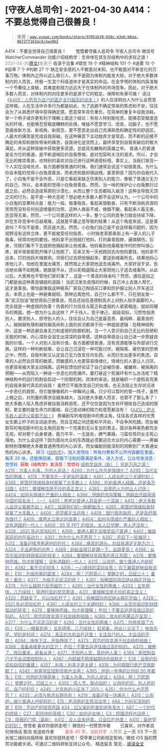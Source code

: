 # [守夜人总司令] - 2021-04-30 A414：不要总觉得自己很善良！

> 来源：[`www.yuque.com/books/share/97051b78-926c-43e6-b0aa-0b72ff163ac4/xwv0b2`](https://www.yuque.com/books/share/97051b78-926c-43e6-b0aa-0b72ff163ac4/xwv0b2)

<ne-p id="520f42f3293818f927861ebbd5b15da4_p_0" data-lake-id="520f42f3293818f927861ebbd5b15da4_p_0"><ne-text id="u047ea65c" style="color: rgb(51, 51, 51);">A414：不要总觉得自己很善良！</ne-text></ne-p> <ne-p id="2b598bfa59882e8b42f42f363dc55b54" data-lake-id="2b598bfa59882e8b42f42f363dc55b54"><ne-text id="ub01baae9" ne-fontsize="12" style="color: rgb(255, 255, 255);">原创</ne-text><ne-text id="u81e8f238" ne-fontsize="14">觉悟者</ne-text><ne-text id="u6ed48fc4" ne-fontsize="14">守夜人总司令</ne-text></ne-p> <ne-p id="8fd0e9a053ba559bdf81982215b4cf99" data-lake-id="8fd0e9a053ba559bdf81982215b4cf99"><ne-text id="ufa82d668" ne-fontsize="14" ne-bold="true" style="color: rgb(51, 51, 51);">守夜人总司令</ne-text></ne-p> <ne-p id="9ab74ad446cbdf186f6474985099d453" data-lake-id="9ab74ad446cbdf186f6474985099d453"><ne-text id="u0fa7257f" ne-fontsize="14" style="color: rgb(51, 51, 51);">微信号</ne-text><ne-text id="u583e82a2" ne-fontsize="14" style="color: rgb(51, 51, 51);">WatcherCommander</ne-text></ne-p> <ne-p id="898a92637b5921152012b19ff4aa94b8" data-lake-id="898a92637b5921152012b19ff4aa94b8"><ne-text id="udc06afa2" ne-fontsize="14" style="color: rgb(51, 51, 51);">功能介绍</ne-text><ne-text id="ud94ca457" ne-fontsize="14" style="color: rgb(51, 51, 51);">结构学：生命体在其生存结构中的求存之道！</ne-text></ne-p> <ne-p id="96f30ab15ea2ca6dbced82d38845b3d4" data-lake-id="96f30ab15ea2ca6dbced82d38845b3d4"><ne-text id="uad4b4ac7" style="color: rgb(140, 140, 140);">2021-04-30</ne-text>[<ne-text id="uc8fb8a9a" ne-fontsize="14">原文</ne-text>](https://mp.weixin.qq.com/s?__biz=MzAxNDk1NjI2Mw==&mid=2247486670&idx=1&sn=eaa97c515ce7f71b67313b3d5184457e&chksm=9b8a2f46acfda650e184adeae2845c64c3bccbe03158687ae1d8fd7535fcf63dd7bf5c4668c8#rd))<ne-text id="uf724b4dd" ne-fontsize="14" style="color: rgb(140, 140, 140);">发表于</ne-text></ne-p> <ne-p id="eb06ccf538f0675c110eef025f66fafd" data-lake-id="eb06ccf538f0675c110eef025f66fafd"><ne-text id="ud73e44ee" style="color: rgb(51, 51, 51);">收录于合集</ne-text></ne-p> <ne-p id="9f04dd3c1a2b983a1eee6e7d3d2b46d1" data-lake-id="9f04dd3c1a2b983a1eee6e7d3d2b46d1"><ne-text id="u90edcf4a" style="color: rgb(51, 51, 51);">#错觉 19 个</ne-text></ne-p> <ne-p id="fcd47a22ce887edfd6ac208c1bd79128" data-lake-id="fcd47a22ce887edfd6ac208c1bd79128"><ne-text id="u035d4829" style="color: rgb(51, 51, 51);">#精神结构 101 个</ne-text></ne-p> <ne-p id="267e57ec5a5f8d33e9cb41bb79cd6bf2" data-lake-id="267e57ec5a5f8d33e9cb41bb79cd6bf2"><ne-text id="u76ece544" style="color: rgb(51, 51, 51);">#迷雾 10 个</ne-text></ne-p> <ne-p id="5872ab38bf46636b00bf32b59c33a891" data-lake-id="5872ab38bf46636b00bf32b59c33a891"><ne-text id="u25f9375c" style="color: rgb(51, 51, 51);">#自卑 7 个</ne-text></ne-p> <ne-p id="7affe61850cee1966d19658d8886447d" data-lake-id="7affe61850cee1966d19658d8886447d"><ne-text id="u29f649e3" style="color: rgb(51, 51, 51);">#判断 27 个</ne-text></ne-p> <ne-p id="9c6dde6711c992ba36861f1a5a9db59b" data-lake-id="9c6dde6711c992ba36861f1a5a9db59b"><ne-text id="u7da696c4" style="color: rgb(51, 51, 51);">缺乏安全感的人不敢面对未知，也不敢面对不断变化的万事万物。体制内之所以这么吸引人，并不是因为体制内能发大财。对于绝大多数体制内的人而言，终极一生混个科级退休才是真实的命运。在金字塔的体制内踩准每一个节奏往上突破，其难度和阻力远远大于在体制外的市场竞争。因此，对于绝大多数人而言，对体制内的向往更多的是源于它的稳定、保障和有章可循！</ne-text></ne-p> <ne-p id="ee23447b4d040f3faf845a304a4176d8" data-lake-id="ee23447b4d040f3faf845a304a4176d8"><ne-text id="u499bbf4f" style="color: rgb(51, 51, 51);">读过《</ne-text>[<ne-text id="u6691415e" style="color: rgb(87, 107, 149);">A409：人愿意为自己的匮乏支付超高的成本！</ne-text>](http://mp.weixin.qq.com/s?__biz=MzIzMDYwOTM0Mg==&mid=2247485570&idx=1&sn=eab06922a3f3ed19be1420abc7283f4e&chksm=e8b19053dfc619456dd2cc237a0d8ac5874efe7c28e9a782fee00cf8181927b29e58a63ea4b8&scene=21#wechat_redirect)<ne-text id="u08f9d6cc" style="color: rgb(51, 51, 51);">》的人应该明白人为什么会愿意这样做。人在生活中许多行为都是如此，为了逃避不确定带来的焦虑和不安，往往会为了从熟悉环境中获得确定感，愿意常年背负重负，在简单的重复中自我消耗。举一个例子或许更有利于理解上面这个结论：有些人特别能吃苦，能够忍受极度恶劣的环境，也能够忍受极度糟糕的处境，唯独不愿意学习、改变、动脑子，也不愿意接收新方法、新视角、新观念，更不愿意走出自己充满熟悉和确定性的舒适区。人最大的痛苦是完成自我突破。在这种痛苦下主动放弃才是常态，而不断的迎接不确定的未知和挫败带来的痛苦，自我进化逆流而上，最终享受到自我突破后的极大满足，并从这种突破中获取更多资源，总是凤毛麟角的英雄之举。</ne-text></ne-p> <ne-p id="48176fe14411b86449bf4d219a578d65" data-lake-id="48176fe14411b86449bf4d219a578d65"><ne-text id="u6381bf63" ne-bold="true" style="color: rgb(51, 51, 51);">普通人的普通是全方位的普通，是不断退缩后的自我卷缩，是对包容和关注的渴求。</ne-text><ne-text id="u268de291" style="color: rgb(51, 51, 51);">所以，才会无比的推崇善良，也特别的喜欢对自己进行这种道德标榜。事实上，当我们发现一个人实在没啥优点，各方面都很普通的时候，我们通常会说这个如很善良。为什么你会本能的觉得小白兔很善良，而老虎和狼却很凶残，甚至邪恶？因为你自我代入了，小白兔不是不会作恶，只是它看起来缺乏伤害别人的能力，像极了普通又无力的自己。所以，会本能的觉得小白兔很善良。然而，当一味的保护让小白兔繁衍过度之后，必然会造成草原的沙漠化，从而让整个生态都陷入崩溃！这种会导致灭顶之灾的行为，是不是一种大恶呢？想必绝大多数人都不会这样认为。一个公司中的小白兔的显著特点是：能力一般，做事拖沓，看起来很勤奋，只有不断消耗资源的苦劳而没有任何创造增量的功劳。这种人做盐不咸，做醋不酸，看起来人畜无害，还显得无辜。然而，一个公司里这样的人一多，整个公司的竞争力就会持续下降，并在生存竞争中日益艰难。这就是平庸之恶导致的结果！从这个角度来说，这是善良吗？不仅不是善，而且是大恶。然而，小白兔们自己是不会这样看问题的，因为视野没有这样立体，更不能接受任何指责。</ne-text></ne-p> <ne-p id="b603d31ad4565bb361181998236ecb9c" data-lake-id="b603d31ad4565bb361181998236ecb9c"><ne-text id="ufc2cd0dd" style="color: rgb(51, 51, 51);">小时候老家那条街上有一家人的儿子吸毒，经常向他妈要钱。他妈拿不出钱就打他妈，打的鼻青脸肿，遍体鳞伤。后来，邻居们看不下去就把他捆起来让他戒毒。他妈看到他毒瘾发作时的惨叫很心疼，就半夜偷偷割开绳子让他跑了。后来又有一天他跑回去向他妈要钱，他妈拿不出来，打的他妈大喊救命。邻居们过去把他捆起来，要送到戒毒所去。结果他妈心疼他儿子，怕他在里面太痛苦，居然阻止大家把他送去戒毒所。大家好说歹说，告诉她长痛不如短痛，她就是不从，还以死相逼阻止大家把他儿子送去戒毒所。从此以后，大家再也不管他们家的事了… 这是一个善良的母亲吗？然而，通往底狱之门都是由这种善良铺就的道路！</ne-text></ne-p> <ne-p id="f05c6fe8083efaa5fc910c6660f05bae" data-lake-id="f05c6fe8083efaa5fc910c6660f05bae"><ne-text id="uc7f4d179" style="color: rgb(51, 51, 51);">当武汉发生疫情的时候，自己冲上去救人帮忙，这才是善良。哪怕是像我这种联系厂家自己掏钱买口罩和防护服让别人开车送过去，本质上也是一种避重就轻。那种远离危险，自己什么都不干，只在朋友发一条“武汉加油”就觉得自己很善良，而且还站在道德制高点上对别人指手画脚的人，完全就是一种虚弱的伪善！</ne-text><ne-text id="ua9464ce8" ne-bold="true" style="color: rgb(51, 51, 51);">伪善的行为往往与匮乏和虚弱的人紧密相连，就如同硬币的两面。想一想为什么会这样？</ne-text></ne-p> <ne-p id="d2130d460f34ba93f5646ed25e602e8d" data-lake-id="d2130d460f34ba93f5646ed25e602e8d"><ne-text id="u0c85a11d" style="color: rgb(51, 51, 51);">严于待人，宽于律己，超级双标，习惯性指责别人，要求别人，掠夺别人的人，往往会认为自己是最高贵、最纯粹、最善良的人。越弱越有理和越穷越高尚和上面的状况都源于同一种底层逻辑：在精神结构中，这是一种逃避自身无力和虚弱的防御机制。当一个人意识到自己无比的丑陋和无能的时候，内心深处会滋生出深深的自卑感，这种自卑感会让自己进一步质疑自我的价值。一个人对别人没有价值，各方面都很普通，没有资源能够与外部进行交换。这样的一种判断结果，会让自己沉浸在一种可能讨厌、被隔离、被伤害的恐惧之中，然而，自我判断又认定自己无力改变任何东西，从而衍生出更多的焦虑。自卑的人必然会异常的敏感，而敏感的人也更容易情绪化，情绪化的人更让人讨厌，也更容易被大家主动隔离。这种反馈恰好验证了自己会被伤害、被嫌弃、被隔离的预期——从而陷入一种进一步恶化的死循环。</ne-text><ne-text id="u40923c43" ne-bold="true" style="color: rgb(51, 51, 51);">要打破这个死循环有什么办法呢？精神结构中的运行机制会启动一个防御机制，具体的来说，就是编织一个虚假且完美的自我来替代真实的自我！</ne-text></ne-p> <ne-p id="af54282ba86e0cc2d444dc25bda41344" data-lake-id="af54282ba86e0cc2d444dc25bda41344"><ne-text id="ud152e1b1" style="color: rgb(51, 51, 51);">虽然它不能改变自己的处境，也无法阻止生存状况进一步恶化的趋势，但它能够像鸦片一样瞬间止痛。只少可以暂时的管一阵子，虽然上瘾之后，对剂量的需求会越来越大，当对绝大多数人而言，也管不了那么多了！绝大多数人陷入焦虑并被自我消耗锁死，还不仅仅是因为生存环境给自己造成的限制，更主要的是生命力的萎缩，自己连动弹的精力和意愿都没有！《</ne-text>[<ne-text id="u56689d12" style="color: rgb(87, 107, 149);">A412：绝大多数人会连父辈都不如！</ne-text>](http://mp.weixin.qq.com/s?__biz=MzIzMDYwOTM0Mg==&mid=2247485583&idx=1&sn=b2e8225541c746b6ef86109a5979b226&chksm=e8b1905edfc61948b309b792363d443ffd85874ca1628ef16059a3a3dbe26f2414ade7e877b7&scene=21#wechat_redirect)<ne-text id="u62649046" style="color: rgb(51, 51, 51);">》</ne-text></ne-p> <ne-p id="aeb3ae72196ce062a8e013c711ae8c3b" data-lake-id="aeb3ae72196ce062a8e013c711ae8c3b"><ne-text id="u633058ec" style="color: rgb(51, 51, 51);">男编剧写的电视剧中的男主角，往往各式各样的优秀女生都上杆子的主动追求他，而且互相之间还能和平共处，不会争风吃醋。而女编剧写的电视剧中的女主角则会有一个完美到无以复加的男主，面对各种美色都完全无视，却对那个出身普通，能力平平，一无是处，脾气暴躁，刁蛮任性的女主死心塌地。为什么会这样？因为面向大众的东西就必须要迎合大众的内心需要——男编剧特别理解绝大多数普通男性的内心诉求，而女编剧则能深刻的洞察到广大普通女性的内心诉求。</ne-text></ne-p> <ne-p id="a488fffc42cb5d4df31b5939e9e167af" data-lake-id="a488fffc42cb5d4df31b5939e9e167af"><ne-text id="uee96ca01" ne-bold="true" style="color: rgb(0, 82, 255);">研习《</ne-text>[<ne-text id="u3b43a152" ne-bold="true" style="color: rgb(87, 107, 149);">结构学</ne-text>](https://mp.weixin.qq.com/mp/appmsgalbum?action=getalbum&album_id=1318317199878225920&__biz=MzAxNDk1NjI2Mw==#wechat_redirect)<ne-text id="u2192209d" ne-bold="true" style="color: rgb(0, 82, 255);">》，加入觉悟社：所有付费和不公开内容都在里面，每天 20 块，还能挣回来，获取下注标的需满足条件。</ne-text><ne-text id="u74b4051d" style="color: rgb(0, 82, 255);">进入方式，公众号发消息：</ne-text><ne-text id="u17bc3204" ne-bold="true" style="color: rgb(0, 82, 255);">觉悟社 </ne-text></ne-p> <ne-p id="1297cbe007421db5ad3b7e84bd7ce7ab" data-lake-id="1297cbe007421db5ad3b7e84bd7ce7ab" ne-alignment="center"><ne-text id="uc63600c7" ne-fontsize="13" style="color: rgb(255, 0, 0);">获取《结构学》发消息</ne-text><ne-text id="u9602132b" ne-fontsize="13" ne-bold="true" style="color: rgb(255, 0, 0);">：觉悟社</ne-text></ne-p>  <ne-p id="745a3e8dce9b737168951551c199a2e5" data-lake-id="745a3e8dce9b737168951551c199a2e5"><ne-card data-card-name="image" data-card-type="inline" id="wTKBw" ne-fontsize="13" data-event-boundary="card" style="color: rgb(53, 53, 53);"><ne-p id="60b4538d88674398a895c3dce4ec026e" data-lake-id="60b4538d88674398a895c3dce4ec026e">[<ne-text id="u7547cdb7" ne-fontsize="13" ne-bold="true" style="color: rgb(87, 107, 149);">结构学自序（新）！</ne-text>](http://mp.weixin.qq.com/s?__biz=MzIzMDYwOTM0Mg==&mid=2247485283&idx=1&sn=aa2b8554b8e5040f8f959636feaa06a3&chksm=e8b19fb2dfc616a430aa381b8da0815311244e694a69809cd92d0602ac34cfe5f1f419b3745e&scene=21#wechat_redirect)</ne-p> <ne-p id="13055c108e1f98ced3c0b6a87e82a880" data-lake-id="13055c108e1f98ced3c0b6a87e82a880">[<ne-text id="uddb40011" style="color: rgb(87, 107, 149);">穷是万恶之源！</ne-text>](http://mp.weixin.qq.com/s?__biz=MzAxNDk1NjI2Mw==&mid=2247483823&idx=1&sn=e54ebe9891b302dc0bf1815c76ccf8b7&chksm=9b8a2227acfdab31a05e273addd9159d4b8263d58d3c58bf214841c8189157519719c3427306&scene=21#wechat_redirect)</ne-p> <ne-p id="4c4b8092bae92f471198b77f239f4831" data-lake-id="4c4b8092bae92f471198b77f239f4831">[<ne-text id="u5a264008" style="color: rgb(87, 107, 149);">A215：为富人办事，为穷人说话！</ne-text>](http://mp.weixin.qq.com/s?__biz=MzAxNDk1NjI2Mw==&mid=2247485551&idx=1&sn=73c6eccb8f9f841ae33bef7f3f4abbcc&chksm=9b8a2be7acfda2f182b69d83448189f4db97be5e35acefbf86f8e6b1e3f0646838e968f871a0&scene=21#wechat_redirect)</ne-p> <ne-p id="b4ee4dfd933660f45c75b251d94c096f" data-lake-id="b4ee4dfd933660f45c75b251d94c096f">[<ne-text id="u26520e5b" style="color: rgb(87, 107, 149);">A260：为什么你总是情绪化？</ne-text>](http://mp.weixin.qq.com/s?__biz=MzAxNDk1NjI2Mw==&mid=2247485923&idx=1&sn=6e1e4a5b0b44a3ac652fe5b32b56ac07&chksm=9b8a2a6bacfda37d56d0717875b11867d9f7426fb815a36f43aebb438d135b81c8d69c3ab006&scene=21#wechat_redirect)</ne-p> <ne-p id="3ff0fec64dfd31a0df57a6c7bfbffafd" data-lake-id="3ff0fec64dfd31a0df57a6c7bfbffafd">[<ne-text id="ua109c031" style="color: rgb(87, 107, 149);">A295：当代女性的两难！</ne-text>](http://mp.weixin.qq.com/s?__biz=MzIzMDYwOTM0Mg==&mid=2247484854&idx=1&sn=6851afe306f7b89d23728018ea32b7f2&chksm=e8b19d67dfc61471955b15021ac11c5fff9f1607977e9df1bd2bbfabc2deb3dea5c98e369c55&scene=21#wechat_redirect)</ne-p> <ne-p id="47969a71226cf16c060d60671460f750" data-lake-id="47969a71226cf16c060d60671460f750">[<ne-text id="u07ba22ae" style="color: rgb(87, 107, 149);">A178：不要贪恋一无是处的温柔！</ne-text>](http://mp.weixin.qq.com/s?__biz=MzAxNDk1NjI2Mw==&mid=2247485259&idx=1&sn=c46eb58cf71fc316608279b1e10828b8&chksm=9b8a24c3acfdadd57781ee9631cc06ed50551cc15141d155f54fa20dcf69c653825673104680&scene=21#wechat_redirect)</ne-p> <ne-p id="b902ff783a14facc08e65ac1fad3a213" data-lake-id="b902ff783a14facc08e65ac1fad3a213">[<ne-text id="u69890a89" ne-bold="true" style="color: rgb(87, 107, 149);">A361：人成长的三个关键时刻！</ne-text>](http://mp.weixin.qq.com/s?__biz=MzAxNDk1NjI2Mw==&mid=2247486472&idx=1&sn=8b46d73659ff81e3d7bd544e1718a94f&chksm=9b8a2f80acfda69601b059cb0180f8841eda098200c32c84ad6430bb8fbe33a9021fa7890344&scene=21#wechat_redirect)</ne-p> <ne-p id="6f065cd4403a96799559aeacf227d18c" data-lake-id="6f065cd4403a96799559aeacf227d18c">[<ne-text id="u36b91926" ne-bold="true" style="color: rgb(87, 107, 149);">A395：能管好情绪和身材就赢了大多数人！</ne-text>](http://mp.weixin.qq.com/s?__biz=MzIzMDYwOTM0Mg==&mid=2247485513&idx=1&sn=1d5d250c1e4db7d1b6d3072e559b4426&chksm=e8b19098dfc6198e415af60c0ba7dfa61e698a502a658c26205b2289bbd2e33502a77154c9a8&scene=21#wechat_redirect)</ne-p> <ne-p id="6901263ea2e9149033d66e4d15c5b57b" data-lake-id="6901263ea2e9149033d66e4d15c5b57b">[<ne-text id="ufc258f90" ne-fontsize="13" ne-bold="true" style="color: rgb(87, 107, 149);">A396：别劝普通人结婚，这是条不归路！</ne-text>](http://mp.weixin.qq.com/s?__biz=MzIzMDYwOTM0Mg==&mid=2247485522&idx=1&sn=1ca0fbcf611840709338762d9b0740ad&chksm=e8b19083dfc61995e3d3342df95fafc121489a87589d719130dd832142d3680bd4ee07ad2d44&scene=21#wechat_redirect)</ne-p> <ne-p id="938896f3a9acb91780695cc224e70706" data-lake-id="938896f3a9acb91780695cc224e70706">[<ne-text id="uc755284d" ne-bold="true" style="color: rgb(87, 107, 149);">A311：要理解住房不炒的真正含义！</ne-text>](http://mp.weixin.qq.com/s?__biz=MzIzMDYwOTM0Mg==&mid=2247484959&idx=1&sn=090583ec50bfd9febec1de463c2672f6&chksm=e8b19ecedfc617d8629080f6745c8de013cfe875de26eef6767b2d5c10782650223ed15f807b&scene=21#wechat_redirect)</ne-p> <ne-p id="6b4da752280aff6d1d54a25e4ef8c678" data-lake-id="6b4da752280aff6d1d54a25e4ef8c678">[<ne-text id="ua94ba5a3" ne-bold="true" style="color: rgb(87, 107, 149);">A383：自卑的人为何让人讨厌！</ne-text>](http://mp.weixin.qq.com/s?__biz=MzIzMDYwOTM0Mg==&mid=2247485464&idx=1&sn=3ebe8a620ca2e53b61b160cda3214735&chksm=e8b190c9dfc619dfcbc895f13edc437575da2071b570e6be8e772b548167103ec5885375d812&scene=21#wechat_redirect)</ne-p> <ne-p id="dd4d8b572f5840aab87c53142c1b16fc" data-lake-id="dd4d8b572f5840aab87c53142c1b16fc">[<ne-text id="u40806a5f" ne-bold="true" style="color: rgb(87, 107, 149);">A404：如何与情绪化严重的人相处！</ne-text>](http://mp.weixin.qq.com/s?__biz=MzIzMDYwOTM0Mg==&mid=2247485553&idx=1&sn=6d1c1a7707a186538fc8633a695ffcac&chksm=e8b190a0dfc619b6677390b764da1f7b0879895d171a5fbe1a086eca24b7c42d4e6cd3d79efa&scene=21#wechat_redirect)</ne-p> <ne-p id="0fdbd6b956ade4fcd3d461b0064369d9" data-lake-id="0fdbd6b956ade4fcd3d461b0064369d9">[<ne-text id="u7c904e8f" ne-bold="true" style="color: rgb(87, 107, 149);">A388：伊朗的求存策略：用鲜血开路获得中国的投名状！（一）</ne-text>](http://mp.weixin.qq.com/s?__biz=MzIzMDYwOTM0Mg==&mid=2247485591&idx=1&sn=a8443453e3caf1f201006eeec8e6e539&chksm=e8b19046dfc61950e63e29bb93049ce90b3228913e9ecee99a2f01b8fdda7cd8966a054241a9&scene=21#wechat_redirect)</ne-p> <ne-p id="8b29b6ed0d9dee9c126cfc42b6752203" data-lake-id="8b29b6ed0d9dee9c126cfc42b6752203">[<ne-text id="ub205809e" ne-bold="true" style="color: rgb(87, 107, 149);">A405：养老对普通人将会是一个深渊！</ne-text>](http://mp.weixin.qq.com/s?__biz=MzIzMDYwOTM0Mg==&mid=2247485587&idx=1&sn=f00402b3fdc5062ee5c5382295ac4dcb&chksm=e8b19042dfc619546bf0a0905d2733d900b7594f1564f1fa7528399053b93dc53f4d14c009fb&scene=21#wechat_redirect)</ne-p> <ne-p id="22e4708257176f2407d313e2a8bf7cd6" data-lake-id="22e4708257176f2407d313e2a8bf7cd6">[<ne-text id="u818f8c5f" ne-bold="true" style="color: rgb(87, 107, 149);">A412：绝大多数人会连父辈都不如！</ne-text>](http://mp.weixin.qq.com/s?__biz=MzIzMDYwOTM0Mg==&mid=2247485583&idx=1&sn=b2e8225541c746b6ef86109a5979b226&chksm=e8b1905edfc61948b309b792363d443ffd85874ca1628ef16059a3a3dbe26f2414ade7e877b7&scene=21#wechat_redirect)</ne-p> <ne-p id="3c97018d6d953b083b9c103f9138905a" data-lake-id="3c97018d6d953b083b9c103f9138905a">[<ne-text id="ue3aa5f6b" ne-bold="true" style="color: rgb(87, 107, 149);">A411：给舔狗们的一碗醒脑汤！</ne-text>](http://mp.weixin.qq.com/s?__biz=MzIzMDYwOTM0Mg==&mid=2247485578&idx=1&sn=4c1d6ceb83cfe3026bd4ea0a647ee09b&chksm=e8b1905bdfc6194dd390ab83adb8b4b84d90d56c9dcc172ef89e818cc81d5f8ae29e0e19364b&scene=21#wechat_redirect)</ne-p> <ne-p id="cb528a75dbdfac71053bb4c7a890e9ad" data-lake-id="cb528a75dbdfac71053bb4c7a890e9ad">[<ne-text id="ub195b377" ne-fontsize="13" ne-bold="true" style="color: rgb(87, 107, 149);">A395：能管好情绪和身材就赢了大多数人！</ne-text>](http://mp.weixin.qq.com/s?__biz=MzIzMDYwOTM0Mg==&mid=2247485513&idx=1&sn=1d5d250c1e4db7d1b6d3072e559b4426&chksm=e8b19098dfc6198e415af60c0ba7dfa61e698a502a658c26205b2289bbd2e33502a77154c9a8&scene=21#wechat_redirect)</ne-p> <ne-p id="1efd2deaa79cf7fc0d481ab4daa2a288" data-lake-id="1efd2deaa79cf7fc0d481ab4daa2a288">[<ne-text id="u1dbe2bb5" style="color: rgb(87, 107, 149);">A406：终究都无法逃脱！</ne-text>](http://mp.weixin.qq.com/s?__biz=MzAxNDk1NjI2Mw==&mid=2247486637&idx=1&sn=b039f9b804c1c7a9ff0c690b5f0f5815&chksm=9b8a2f25acfda63339e1d8f8e91d9fcb740e8140576bd6a4a23aea0d031bfc7d207455a5446d&scene=21#wechat_redirect)</ne-p> <ne-p id="8744927a38b42c7a04bda2e29407ad0e" data-lake-id="8744927a38b42c7a04bda2e29407ad0e">[<ne-text id="u4a13c8b1" ne-fontsize="13" ne-bold="true" style="color: rgb(87, 107, 149);">A408：银行服务政府，还是政府服务银行？</ne-text>](http://mp.weixin.qq.com/s?__biz=MzIzMDYwOTM0Mg==&mid=2247485566&idx=1&sn=b2f8e7b1e23373d274e85d7cc07742e8&chksm=e8b190afdfc619b91c650812d3dd523bd26305e4d1913d93b60c97e89a7f85a132318af2eb7a&scene=21#wechat_redirect)</ne-p> <ne-p id="7851ded54061a060693deabe8e4da2e8" data-lake-id="7851ded54061a060693deabe8e4da2e8">[<ne-text id="uacfc0121" ne-fontsize="13" style="color: rgb(87, 107, 149);">A409：席卷大江南北的浪潮！</ne-text>](http://mp.weixin.qq.com/s?__biz=MzIzMDYwOTM0Mg==&mid=2247485570&idx=1&sn=eab06922a3f3ed19be1420abc7283f4e&chksm=e8b19053dfc619456dd2cc237a0d8ac5874efe7c28e9a782fee00cf8181927b29e58a63ea4b8&scene=21#wechat_redirect)</ne-p> <ne-p id="17519ef2498262e3edb1629970d428f8" data-lake-id="17519ef2498262e3edb1629970d428f8">[<ne-text id="ua0bc1fb5" ne-fontsize="13" ne-bold="true" style="color: rgb(87, 107, 149);">A404：如何与情绪化严重的人相处！</ne-text>](http://mp.weixin.qq.com/s?__biz=MzIzMDYwOTM0Mg==&mid=2247485553&idx=1&sn=6d1c1a7707a186538fc8633a695ffcac&chksm=e8b190a0dfc619b6677390b764da1f7b0879895d171a5fbe1a086eca24b7c42d4e6cd3d79efa&scene=21#wechat_redirect)</ne-p> <ne-p id="aa2da9502f770f622efb4949e3a7c821" data-lake-id="aa2da9502f770f622efb4949e3a7c821">[<ne-text id="u6d00716d" style="color: rgb(87, 107, 149);">没有退路的一代人！</ne-text>](http://mp.weixin.qq.com/s?__biz=MzAxNDk1NjI2Mw==&mid=2247486533&idx=1&sn=a0d5cce0656aad467148e0642eb85a00&chksm=9b8a2fcdacfda6db79857186e953a089baf1fb678b2b071cf101c5a26e7fb9768474c94243ca&scene=21#wechat_redirect)</ne-p> <ne-p id="e66f0899d0d031aef8c8928682642c39" data-lake-id="e66f0899d0d031aef8c8928682642c39">[<ne-text id="u60e9983c" ne-fontsize="13" style="color: rgb(87, 107, 149);">A400：65 页 PPT 的控诉，女人已觉醒，男人还没有！</ne-text>](http://mp.weixin.qq.com/s?__biz=MzAxNDk1NjI2Mw==&mid=2247486616&idx=1&sn=137b4c0331b70800453c348e696ddc0e&chksm=9b8a2f10acfda6062c41e5bd66c3df597325b7278638f7c392e1d4420ac031894b3f4fae7d3f&scene=21#wechat_redirect)</ne-p> <ne-p id="1fec026033c767339a5f2b35e41a0c92" data-lake-id="1fec026033c767339a5f2b35e41a0c92">[<ne-text id="ua33a4541" ne-bold="true" style="color: rgb(87, 107, 149);">A328：2021 年必须加杠杆！</ne-text>](http://mp.weixin.qq.com/s?__biz=MzIzMDYwOTM0Mg==&mid=2247485087&idx=1&sn=24d72f6a71bddb8954a03be5db246538&chksm=e8b19e4edfc617587a8ae645885a89ab8c3c6f67730a026d9c7c9a94ab3051ca480302147fc0&scene=21#wechat_redirect)</ne-p> <ne-p id="f7b967b7ddf953970143aa98ae0dee1b" data-lake-id="f7b967b7ddf953970143aa98ae0dee1b">[<ne-text id="u869aa402" ne-bold="true" style="color: rgb(87, 107, 149);">A399：普通人都无法接受自己普通！</ne-text>](http://mp.weixin.qq.com/s?__biz=MzIzMDYwOTM0Mg==&mid=2247485532&idx=1&sn=d2766bad0b8aa0bd62dec3e5683962d6&chksm=e8b1908ddfc6199b207488a06e91893fba88232ed95b68b39be4b4e37f7f64da36ec946c17d7&scene=21#wechat_redirect)</ne-p> <ne-p id="f2b13720b56c0face1fe987c6ad1d23d" data-lake-id="f2b13720b56c0face1fe987c6ad1d23d">[<ne-text id="uf3856fce" ne-bold="true" style="color: rgb(87, 107, 149);">A401：摧毁家庭的内在驱动力！</ne-text>](http://mp.weixin.qq.com/s?__biz=MzIzMDYwOTM0Mg==&mid=2247485539&idx=1&sn=fcaf71f3968154e6125005c1334d6b59&chksm=e8b190b2dfc619a41aa5740d347fb5a26dccbf7fba8a2c9a543626c2103defaab0a19ccfe3f2&scene=21#wechat_redirect)</ne-p> <ne-p id="05fc9257eef36de07ebb382ee393d3d1" data-lake-id="05fc9257eef36de07ebb382ee393d3d1">[<ne-text id="u648bb8d8" style="color: rgb(87, 107, 149);">A351：你为什么也不愿意？！</ne-text>](http://mp.weixin.qq.com/s?__biz=MzIzMDYwOTM0Mg==&mid=2247485242&idx=1&sn=f4a01a5936322120b0b158f225bc78de&chksm=e8b19febdfc616fd2eb1558a3b7c748ecc497a3af00aec5b5c5ca8042cc52eb7d0af7befa399&scene=21#wechat_redirect)</ne-p> <ne-p id="fea85a595ab1d341abe0656b2aaaeb7d" data-lake-id="fea85a595ab1d341abe0656b2aaaeb7d">[<ne-text id="u0cf0f2b6" ne-fontsize="13" ne-bold="true" style="color: rgb(87, 107, 149);">A397：开启下一轮循环！</ne-text>](http://mp.weixin.qq.com/s?__biz=MzIzMDYwOTM0Mg==&mid=2247485527&idx=1&sn=6f8b89b9a2edb837229292392b19cba0&chksm=e8b19086dfc61990b5c2be21b72b280c7afe44f34a0b8535cff2bcd585079b7cebd168db1dd6&scene=21#wechat_redirect)</ne-p> <ne-p id="23dabc3dd67821752bb0750f1fcd7858" data-lake-id="23dabc3dd67821752bb0750f1fcd7858">[<ne-text id="uecd0ff4e" ne-fontsize="13" ne-bold="true" style="color: rgb(87, 107, 149);">A312：准备迎接渣男遍地的时代！</ne-text>](http://mp.weixin.qq.com/s?__biz=MzAxNDk1NjI2Mw==&mid=2247486258&idx=1&sn=b0520193c2edddabe9eea73a102f0455&chksm=9b8a28baacfda1ac0e54d4268851a8be02c935fd7006b3d527d27be12be8db176322294894dc&scene=21#wechat_redirect)</ne-p> <ne-p id="f490b93dd22d7e7efa763a273d8e036a" data-lake-id="f490b93dd22d7e7efa763a273d8e036a">[<ne-text id="u7ac3fb44" ne-fontsize="13" style="color: rgb(87, 107, 149);">A384：痛苦的源头，对自我满足无能为力！</ne-text>](http://mp.weixin.qq.com/s?__biz=MzIzMDYwOTM0Mg==&mid=2247485456&idx=1&sn=68f53a8afad59347555fb2a7f0383953&chksm=e8b190c1dfc619d73e1eea34e84940f31dd3d1e9b21c248da1ee705337e5225f583a20145cf2&scene=21#wechat_redirect)</ne-p> <ne-p id="909869b0bc122236522910851f4495fb" data-lake-id="909869b0bc122236522910851f4495fb">[<ne-text id="u8eb5587f" ne-fontsize="13" style="color: rgb(87, 107, 149);">A324：无法避免的内卷！</ne-text>](http://mp.weixin.qq.com/s?__biz=MzAxNDk1NjI2Mw==&mid=2247486351&idx=1&sn=416223e7bbe181ac9d64767f073152d1&chksm=9b8a2807acfda11139d7bb034b96551e34563b5f21310b05ac2aa8808c12fb592aedd4ee3bf5&scene=21#wechat_redirect)</ne-p> <ne-p id="f024743aaa026df522d4d8bb3c2984c9" data-lake-id="f024743aaa026df522d4d8bb3c2984c9">[<ne-text id="u5d5063e6" ne-fontsize="13" style="color: rgb(87, 107, 149);">A289：蚂蚁金服只是蹲一下，会跳更高！</ne-text>](http://mp.weixin.qq.com/s?__biz=MzIzMDYwOTM0Mg==&mid=2247484822&idx=1&sn=ea2d818adee1bf400b0af9ed69bcd297&chksm=e8b19d47dfc61451b7291d6369b3391b9b8b06e08f9f5eed482a15c58075880a0029c50aed9a&scene=21#wechat_redirect)</ne-p> <ne-p id="59ccf50ebb8dc47f9b8b84f2d4439aa4" data-lake-id="59ccf50ebb8dc47f9b8b84f2d4439aa4">[<ne-text id="uf65e7104" ne-fontsize="13" ne-bold="true" style="color: rgb(87, 107, 149);">A366：从货币驱动到财政驱动的转变！</ne-text>](http://mp.weixin.qq.com/s?__biz=MzIzMDYwOTM0Mg==&mid=2247485347&idx=1&sn=a916df57ddc7230366719fbecc6c1704&chksm=e8b19f72dfc61664fd99844bfe3ffffb5d6f088807c84d99f11ddbc7410b2eed67bc4c615d53&scene=21#wechat_redirect)</ne-p> <ne-p id="5f28e42768f5cdf4d4ef4544264b3bc2" data-lake-id="5f28e42768f5cdf4d4ef4544264b3bc2">[<ne-text id="u1f44c057" ne-fontsize="13" ne-bold="true" style="color: rgb(87, 107, 149);">A394：要理解扶贫政策的真正意图！</ne-text>](http://mp.weixin.qq.com/s?__biz=MzIzMDYwOTM0Mg==&mid=2247485502&idx=1&sn=fffb9911cefa626e6fbcb9c416c1eb98&chksm=e8b190efdfc619f9b0e42f3c3d5d79c17df1619bad2b1bddd6a482242b583ee46d8a79a245e6&scene=21#wechat_redirect)</ne-p> <ne-p id="bb7d7481aa72252eabd97a4cbbda3b67" data-lake-id="bb7d7481aa72252eabd97a4cbbda3b67">[<ne-text id="u41914eaf" ne-fontsize="13" style="color: rgb(87, 107, 149);">A376：要换种思维，你才能理解！</ne-text>](http://mp.weixin.qq.com/s?__biz=MzAxNDk1NjI2Mw==&mid=2247486529&idx=1&sn=3a50ada30a5ae0448d686c6a0c809919&chksm=9b8a2fc9acfda6df5e9243deb6e9df9a7cc0912eabd0a9c00322d42ed4c25c2daedc8de6b6ca&scene=21#wechat_redirect)</ne-p> <ne-p id="787992a0dfbab102e4b39e3a28e389c2" data-lake-id="787992a0dfbab102e4b39e3a28e389c2">[<ne-text id="ufb473a0b" ne-fontsize="13" style="color: rgb(87, 107, 149);">没有退路的一代人！</ne-text>](http://mp.weixin.qq.com/s?__biz=MzAxNDk1NjI2Mw==&mid=2247486533&idx=1&sn=a0d5cce0656aad467148e0642eb85a00&chksm=9b8a2fcdacfda6db79857186e953a089baf1fb678b2b071cf101c5a26e7fb9768474c94243ca&scene=21#wechat_redirect)</ne-p> <ne-p id="9f0d76e3663c824404b15bf26297310a" data-lake-id="9f0d76e3663c824404b15bf26297310a">[<ne-text id="ud8d51eb3" ne-fontsize="13" ne-bold="true" style="color: rgb(87, 107, 149);">A315：认命吧，做个普通人也挺好的！</ne-text>](http://mp.weixin.qq.com/s?__biz=MzIzMDYwOTM0Mg==&mid=2247485008&idx=1&sn=bcaf70c42d4676c8f69de9f9ead1e495&chksm=e8b19e81dfc617973ba40200519407186760e32843fc6f379020da6160b0ba89870dadcae5fa&scene=21#wechat_redirect)</ne-p> <ne-p id="384846c09c5146ddcbcd22e7ed32b1b7" data-lake-id="384846c09c5146ddcbcd22e7ed32b1b7">[<ne-text id="u1f1ef1c8" ne-fontsize="13" style="color: rgb(87, 107, 149);">A382：看不见的损失！</ne-text>](http://mp.weixin.qq.com/s?__biz=MzAxNDk1NjI2Mw==&mid=2247486560&idx=1&sn=32a2548c8ef5a4bc2936615e17cc3f83&chksm=9b8a2fe8acfda6feca92a490f8411e2eb0f4c21a7b0a9bf5923049d1c1b0a8eda718c4939bb8&scene=21#wechat_redirect)</ne-p> <ne-p id="42e95fc9e60569a2d02bc19bea96a5d5" data-lake-id="42e95fc9e60569a2d02bc19bea96a5d5">[<ne-text id="u6a3f66e3" ne-fontsize="13" style="color: rgb(87, 107, 149);">A316：一心搞钱的深圳女孩！</ne-text>](http://mp.weixin.qq.com/s?__biz=MzAxNDk1NjI2Mw==&mid=2247486289&idx=1&sn=9504efb0a54b228c61c928794417eaef&chksm=9b8a28d9acfda1cf65ca57c386f1c0a90c457c01d6d1f2ba222e38c2059ca3eb07c94252721f&scene=21#wechat_redirect)</ne-p> <ne-p id="7c9d331339f82551a6f183054dba4f8d" data-lake-id="7c9d331339f82551a6f183054dba4f8d">[<ne-text id="u6d1e9518" ne-fontsize="13" style="color: rgb(87, 107, 149);">向下兼容是种自我消耗！</ne-text>](http://mp.weixin.qq.com/s?__biz=MzAxNDk1NjI2Mw==&mid=2247486535&idx=1&sn=e87304f3a33f1cd0425186362901eb04&chksm=9b8a2fcfacfda6d92af7f3b026ef129368c01361e40f2db3be32500a1e68fb99f1f35ec22a6b&scene=21#wechat_redirect)</ne-p> <ne-p id="ef1d8856c4e253d799666d2a8c3d8d93" data-lake-id="ef1d8856c4e253d799666d2a8c3d8d93">[<ne-text id="u5578378c" ne-fontsize="13" ne-bold="true" style="color: rgb(87, 107, 149);">E10：升级所需的密度！</ne-text>](http://mp.weixin.qq.com/s?__biz=MzAxNDk1NjI2Mw==&mid=2247485337&idx=1&sn=e93780b3d10de5b467e71f326eb12838&chksm=9b8a2411acfdad07d858079223ba3eda77fe88caa8d769030eb67c15f5511fab584f8d1244ca&scene=21#wechat_redirect)</ne-p> <ne-p id="c8454b846f1ca9d6a45c06647f35fc17" data-lake-id="c8454b846f1ca9d6a45c06647f35fc17">[<ne-text id="u7f72563f" ne-bold="true" style="color: rgb(87, 107, 149);">A284：啊！万箭穿心！</ne-text>](http://mp.weixin.qq.com/s?__biz=MzAxNDk1NjI2Mw==&mid=2247486135&idx=1&sn=e950149b9b9147e9199cfc6093605950&chksm=9b8a293facfda029419b911d4b4fa91c73bbaf695b206df2cf15124d843f4bf4b80673baa394&scene=21#wechat_redirect)</ne-p> <ne-p id="00cbf768743782bd2b638159360fa9c1" data-lake-id="00cbf768743782bd2b638159360fa9c1">[<ne-text id="u46e2084d" ne-bold="true" style="color: rgb(87, 107, 149);">梦醒之时，已经三十！</ne-text>](http://mp.weixin.qq.com/s?__biz=MzIzMDYwOTM0Mg==&mid=2247484378&idx=1&sn=e3a058584a13d7a5267315113964280d&chksm=e8b19b0bdfc6121df4af4b77d2d826fd0f4132ccfdee48132ce8cf86eb1ba45b898be83d1dc7&scene=21#wechat_redirect)</ne-p> <ne-p id="7a6ceb7b3db70c8f702b07d92e53df03" data-lake-id="7a6ceb7b3db70c8f702b07d92e53df03">[<ne-text id="u248f91b0" ne-fontsize="13" style="color: rgb(87, 107, 149);">重庆！重庆！</ne-text>](http://mp.weixin.qq.com/s?__biz=MzAxNDk1NjI2Mw==&mid=2247485354&idx=1&sn=331128611c478feede60317e963239a5&chksm=9b8a2422acfdad3448a9bcc0f9745f4367028e8a9b0a307f7c01c2690c398560a4be5e43492c&scene=21#wechat_redirect)</ne-p> <ne-p id="67e1bc6d215f48ea6174fe2caea786f2" data-lake-id="67e1bc6d215f48ea6174fe2caea786f2">[<ne-text id="ufee24c98" ne-fontsize="13" ne-bold="true" style="color: rgb(87, 107, 149);">A377：为啥不买武汉的房？！</ne-text>](http://mp.weixin.qq.com/s?__biz=MzAxNDk1NjI2Mw==&mid=2247486527&idx=1&sn=28948ae13ca2f125574b30f246b39b10&chksm=9b8a2fb7acfda6a1883e8f58efff8bc2a3f9f36a6bba3955a5f7429508c58f4c72aa397ad9a1&scene=21#wechat_redirect)</ne-p> <ne-p id="b9785b9e2649c3598da2609fd4086e03" data-lake-id="b9785b9e2649c3598da2609fd4086e03">[<ne-text id="uc6c1cb5a" ne-fontsize="13" ne-bold="true" style="color: rgb(87, 107, 149);">A381：拆解国际供应链从棉花开始！</ne-text>](http://mp.weixin.qq.com/s?__biz=MzIzMDYwOTM0Mg==&mid=2247485444&idx=1&sn=f3b60a702d60519ed128bf4c2f674e57&chksm=e8b190d5dfc619c3668a7dc59f49fd351f54d38999f2b220342efce24cc70f8ac68dbd029bf7&scene=21#wechat_redirect)</ne-p> <ne-p id="6233a0d72513990a7eddd55548a8928c" data-lake-id="6233a0d72513990a7eddd55548a8928c">[<ne-text id="uc5d5debf" ne-fontsize="13" style="color: rgb(87, 107, 149);">A378：为什么越努力反而越穷？！</ne-text>](http://mp.weixin.qq.com/s?__biz=MzAxNDk1NjI2Mw==&mid=2247486540&idx=1&sn=f82efdcef4296495fc8273b7ae62dc00&chksm=9b8a2fc4acfda6d2f4168b8567609a3cd2f6ff99c63dc3db08098e35df57148cf721bfe64cef&scene=21#wechat_redirect)</ne-p> <ne-p id="6b117e9bc825849e10439ae873f5745d" data-lake-id="6b117e9bc825849e10439ae873f5745d">[<ne-text id="u50b8a9e3" ne-fontsize="13" ne-bold="true" style="color: rgb(87, 107, 149);">A295：当代女性的两难！</ne-text>](http://mp.weixin.qq.com/s?__biz=MzIzMDYwOTM0Mg==&mid=2247484854&idx=1&sn=6851afe306f7b89d23728018ea32b7f2&chksm=e8b19d67dfc61471955b15021ac11c5fff9f1607977e9df1bd2bbfabc2deb3dea5c98e369c55&scene=21#wechat_redirect)</ne-p> <ne-p id="18b94a44c75876f3c75e6d5d6d0b91f3" data-lake-id="18b94a44c75876f3c75e6d5d6d0b91f3">[<ne-text id="ucf3bb923" ne-fontsize="13" style="color: rgb(87, 107, 149);">A203：五年感情，八万块钱！</ne-text>](http://mp.weixin.qq.com/s?__biz=MzAxNDk1NjI2Mw==&mid=2247485410&idx=1&sn=4edf677777e1136200b35d16948b7160&chksm=9b8a246aacfdad7c0003cff660d92517dfdc8f2f5860eca578880054c2be321043ab898f9f9b&scene=21#wechat_redirect)</ne-p> <ne-p id="6c84d70bb06c6acd57bc31a0eab23031" data-lake-id="6c84d70bb06c6acd57bc31a0eab23031">[<ne-text id="u4ad0bb84" ne-bold="true" style="color: rgb(87, 107, 149);">穿透时空的冥冥寄语…</ne-text>](http://mp.weixin.qq.com/s?__biz=MzAxNDk1NjI2Mw==&mid=2247486502&idx=1&sn=a52a69e4b201b6692fab0720ae6f95bf&chksm=9b8a2faeacfda6b8f6386fffb3bb4396c2ad5702534b7a870c48c1cc4815737f9b61c70c1d08&scene=21#wechat_redirect)</ne-p> <ne-p id="99e90b9198c3b01b50c3f4bef55662ab" data-lake-id="99e90b9198c3b01b50c3f4bef55662ab">[<ne-text id="u1601ba00" ne-bold="true" style="color: rgb(87, 107, 149);">A311：要理解住房不炒的真正含义！</ne-text>](http://mp.weixin.qq.com/s?__biz=MzIzMDYwOTM0Mg==&mid=2247484959&idx=1&sn=090583ec50bfd9febec1de463c2672f6&chksm=e8b19ecedfc617d8629080f6745c8de013cfe875de26eef6767b2d5c10782650223ed15f807b&scene=21#wechat_redirect)</ne-p> <ne-p id="a6c33e36709a3b5e62427f939fbf9e56" data-lake-id="a6c33e36709a3b5e62427f939fbf9e56">[<ne-text id="uac1f2fb8" ne-fontsize="13" ne-bold="true" style="color: rgb(87, 107, 149);">A320：思路变了，可以加杠杆了！</ne-text>](http://mp.weixin.qq.com/s?__biz=MzIzMDYwOTM0Mg==&mid=2247485041&idx=1&sn=add2174fa42806f885a456a072ee4fee&chksm=e8b19ea0dfc617b6734e013f780112fdd88f28ad5312ce423fea1d75da4c3757660dab175208&scene=21#wechat_redirect)</ne-p> <ne-p id="ae0c8cec9d42cc82f359f286c0b33334" data-lake-id="ae0c8cec9d42cc82f359f286c0b33334">[<ne-text id="ue5603b76" ne-bold="true" style="color: rgb(87, 107, 149);">A381：拆解国际供应链从棉花开始！</ne-text>](http://mp.weixin.qq.com/s?__biz=MzIzMDYwOTM0Mg==&mid=2247485444&idx=1&sn=f3b60a702d60519ed128bf4c2f674e57&chksm=e8b190d5dfc619c3668a7dc59f49fd351f54d38999f2b220342efce24cc70f8ac68dbd029bf7&scene=21#wechat_redirect)</ne-p> <ne-p id="860f16bb6dc107fa40296efbad4efe51" data-lake-id="860f16bb6dc107fa40296efbad4efe51">[<ne-text id="u684739e0" ne-bold="true" style="color: rgb(87, 107, 149);">A328：2021 年必须加杠杆！</ne-text>](http://mp.weixin.qq.com/s?__biz=MzIzMDYwOTM0Mg==&mid=2247485087&idx=1&sn=24d72f6a71bddb8954a03be5db246538&chksm=e8b19e4edfc617587a8ae645885a89ab8c3c6f67730a026d9c7c9a94ab3051ca480302147fc0&scene=21#wechat_redirect)</ne-p> <ne-p id="559a94feb75697266a96848c89ccf6ee" data-lake-id="559a94feb75697266a96848c89ccf6ee">[<ne-text id="u7913ec7e" ne-bold="true" style="color: rgb(87, 107, 149);">A361：人成长的三个关键时刻！</ne-text>](http://mp.weixin.qq.com/s?__biz=MzAxNDk1NjI2Mw==&mid=2247486472&idx=1&sn=8b46d73659ff81e3d7bd544e1718a94f&chksm=9b8a2f80acfda69601b059cb0180f8841eda098200c32c84ad6430bb8fbe33a9021fa7890344&scene=21#wechat_redirect)</ne-p> <ne-p id="93c5f8db43c3e00c6eb86b4ef4dc379e" data-lake-id="93c5f8db43c3e00c6eb86b4ef4dc379e">[<ne-text id="ua2915baf" ne-bold="true" style="color: rgb(87, 107, 149);">A366：从货币驱动到财政驱动的转变！</ne-text>](http://mp.weixin.qq.com/s?__biz=MzIzMDYwOTM0Mg==&mid=2247485347&idx=1&sn=a916df57ddc7230366719fbecc6c1704&chksm=e8b19f72dfc61664fd99844bfe3ffffb5d6f088807c84d99f11ddbc7410b2eed67bc4c615d53&scene=21#wechat_redirect)</ne-p> <ne-p id="7538b767c7054fb3a21f789d5cd72e8a" data-lake-id="7538b767c7054fb3a21f789d5cd72e8a">[<ne-text id="u54bed13a" style="color: rgb(87, 107, 149);">A376：要换种思维，你才能理解！</ne-text>](http://mp.weixin.qq.com/s?__biz=MzAxNDk1NjI2Mw==&mid=2247486529&idx=1&sn=3a50ada30a5ae0448d686c6a0c809919&chksm=9b8a2fc9acfda6df5e9243deb6e9df9a7cc0912eabd0a9c00322d42ed4c25c2daedc8de6b6ca&scene=21#wechat_redirect)</ne-p> <ne-p id="6e14506528efda830c09150fbc07a6fa" data-lake-id="6e14506528efda830c09150fbc07a6fa">[<ne-text id="u3d1d3785" ne-bold="true" style="color: rgb(87, 107, 149);">危险！不要去追逐估值过高的标的。</ne-text>](http://mp.weixin.qq.com/s?__biz=MzAxNDk1NjI2Mw==&mid=2247486489&idx=1&sn=d1e603c1c20c27049b46c5ce295f7347&chksm=9b8a2f91acfda6876aae54b78c58d06602814a14ad02e895d60e08fa72de1dca5ca00651ad38&scene=21#wechat_redirect)</ne-p> <ne-p id="3c8d7504b786f8603ba6f6b0eb69fc2b" data-lake-id="3c8d7504b786f8603ba6f6b0eb69fc2b">[<ne-text id="u07aadc49" style="color: rgb(87, 107, 149);">A373：观念的改变源于社会结构扭曲！</ne-text>](http://mp.weixin.qq.com/s?__biz=MzIzMDYwOTM0Mg==&mid=2247485395&idx=1&sn=e6ff247ef6acece18f9b57d07a81194f&chksm=e8b19f02dfc616141e3a7ecbd28454a30c0e5d70db428af739059b176e5059167c3ed84e8e0f&scene=21#wechat_redirect)</ne-p> <ne-p id="5747b8c7d23c7e2e12fe76a1fc309a1c" data-lake-id="5747b8c7d23c7e2e12fe76a1fc309a1c">[<ne-text id="uaee94d77" ne-bold="true" style="color: rgb(87, 107, 149);">A380：放水的恶果正在呈现！</ne-text>](http://mp.weixin.qq.com/s?__biz=MzIzMDYwOTM0Mg==&mid=2247485439&idx=1&sn=ac38b6b9a75bc89cfdaf4be29f5827b3&chksm=e8b19f2edfc616384c2a0179fc8079729f91a05e0bc3b2c562b53a4863369efb313802f0c1ae&scene=21#wechat_redirect)</ne-p> <ne-p id="2134cf60b74af16b7d46dcadd2bf9d6d" data-lake-id="2134cf60b74af16b7d46dcadd2bf9d6d">[<ne-text id="ud09a88c7" ne-bold="true" style="color: rgb(87, 107, 149);">A377：为什么不买武汉的房？</ne-text>](http://mp.weixin.qq.com/s?__biz=MzIzMDYwOTM0Mg==&mid=2247485413&idx=1&sn=1f3339540496eb9e5ea109d8530f29dc&chksm=e8b19f34dfc6162225a694c1c2443d73b51bf6ca8dc53d4c18a30e6e2191e250967e711db589&scene=21#wechat_redirect)</ne-p> <ne-p id="9555eb226b4a6e3c5c4f6e42950122a3" data-lake-id="9555eb226b4a6e3c5c4f6e42950122a3">[<ne-text id="ucee35639" ne-bold="true" style="color: rgb(87, 107, 149);">A295：当代女性的两难！</ne-text>](http://mp.weixin.qq.com/s?__biz=MzIzMDYwOTM0Mg==&mid=2247484854&idx=1&sn=6851afe306f7b89d23728018ea32b7f2&chksm=e8b19d67dfc61471955b15021ac11c5fff9f1607977e9df1bd2bbfabc2deb3dea5c98e369c55&scene=21#wechat_redirect)</ne-p> <ne-p id="c3d09596daab72e0f7a2a8ee9b1d2504" data-lake-id="c3d09596daab72e0f7a2a8ee9b1d2504">[<ne-text id="u8d8339b7" ne-bold="true" style="color: rgb(87, 107, 149);">A375：你修炼错了方向！</ne-text>](http://mp.weixin.qq.com/s?__biz=MzIzMDYwOTM0Mg==&mid=2247485407&idx=1&sn=9febe7868b7205ac865541d88423d9b9&chksm=e8b19f0edfc61618c7f22fb7bf48181c5f974463c5d3a8849b0f76b96eeac73b0dd074ea4737&scene=21#wechat_redirect)</ne-p> <ne-p id="296b154633461a176188f76ab9a9b1f1" data-lake-id="296b154633461a176188f76ab9a9b1f1">[<ne-text id="uf21d4d77" ne-bold="true" style="color: rgb(87, 107, 149);">E29：一眼看到底！</ne-text>](http://mp.weixin.qq.com/s?__biz=MzIzMDYwOTM0Mg==&mid=2247485301&idx=1&sn=dc6dd50c5d742ea51ce9e394de25351a&chksm=e8b19fa4dfc616b26734c3619c6fa664474fa478d2764c3370dde41d19f6035edc05f9f191e8&scene=21#wechat_redirect)</ne-p> <ne-p id="49bb478d8be158ca20fa1ccb7e60aab5" data-lake-id="49bb478d8be158ca20fa1ccb7e60aab5">[<ne-text id="u569e0c14" style="color: rgb(87, 107, 149);">五年感情，八万块钱！</ne-text>](http://mp.weixin.qq.com/s?__biz=MzIzMDYwOTM0Mg==&mid=2247484317&idx=1&sn=b22f9fb2e3c084e427a5e3e9895be99a&chksm=e8b19b4cdfc6125adf3ea3b0d2b72a121f38e8ba26e43abc48edff900327ce3e7464b944cafb&scene=21#wechat_redirect)</ne-p> <ne-p id="8258ea9ca191c04a982c458b0d9e62a6" data-lake-id="8258ea9ca191c04a982c458b0d9e62a6">[<ne-text id="ubbc4ac58" style="color: rgb(87, 107, 149);">赶紧看，待会儿又没了！</ne-text>](http://mp.weixin.qq.com/s?__biz=MzAxNDk1NjI2Mw==&mid=2247486485&idx=1&sn=59010caa3e68d45d1ae578d4ab76a4db&chksm=9b8a2f9dacfda68b06ee592a02eead0f174b54fa7501f4c0f4221f3c6fff0c625e90a7675460&scene=21#wechat_redirect)</ne-p> <ne-p id="54fd1e7fb298369370688477473d02f8" data-lake-id="54fd1e7fb298369370688477473d02f8">[<ne-text id="uce38a75d" ne-bold="true" style="color: rgb(87, 107, 149);">依依东望，望的是时间！</ne-text>](http://mp.weixin.qq.com/s?__biz=MzIzMDYwOTM0Mg==&mid=2247483860&idx=1&sn=b5b01ae82ff764ce2806251e3f2a809f&chksm=e8b19905dfc61013607735eb7782299c9a4d7a39a8b15a7b46182ef20eda3ffe9f6ed6337e1f&scene=21#wechat_redirect)</ne-p> <ne-p id="3c83fcbe8e7392f0c66944fd4e437224" data-lake-id="3c83fcbe8e7392f0c66944fd4e437224">[<ne-text id="u76df5379" ne-bold="true" style="color: rgb(87, 107, 149);">A374：真正的大机会在这里！</ne-text>](http://mp.weixin.qq.com/s?__biz=MzIzMDYwOTM0Mg==&mid=2247485401&idx=1&sn=100967c02c0754759ec4ea0ef8706c29&chksm=e8b19f08dfc6161e92c7cc691f1a1fed9ff74c2b906529a8d42a7703a3c3a3c3a412903e12f7&scene=21#wechat_redirect)</ne-p> <ne-p id="7e66a5210189f40a04470d6d7ce06383" data-lake-id="7e66a5210189f40a04470d6d7ce06383">[<ne-text id="uc8944bb0" ne-bold="true" style="color: rgb(87, 107, 149);">关注自己的人，才会活的不错！</ne-text>](http://mp.weixin.qq.com/s?__biz=MzIzMDYwOTM0Mg==&mid=2247485305&idx=1&sn=c719ea57e5c3320c2e2629dd9a7b44e9&chksm=e8b19fa8dfc616be5fa3f8141ea0aa63d5e1335657ed97e62c1086c41eba29effe58e0c8e9dc&scene=21#wechat_redirect)</ne-p> <ne-p id="82642f3fe526f9676e5bda5e40aa7308" data-lake-id="82642f3fe526f9676e5bda5e40aa7308">[<ne-text id="uf47eea0c" ne-fontsize="13" ne-bold="true" style="color: rgb(87, 107, 149);">A294：快快下注，开始挣钱了！</ne-text>](http://mp.weixin.qq.com/s?__biz=MzIzMDYwOTM0Mg==&mid=2247484849&idx=1&sn=5485cd1d6c511e883e25b0c7dd9e2e3e&chksm=e8b19d60dfc614764ffc8405dccf5b8120b31988f3c1cee74e384c06f0e39c3c81bef8263c3d&scene=21#wechat_redirect)</ne-p> <ne-p id="958276df195d7c6f9404436699725481" data-lake-id="958276df195d7c6f9404436699725481">[<ne-text id="u93ef8f54" ne-bold="true" style="color: rgb(87, 107, 149);">A373：观念的改变源于社会结构扭曲！</ne-text>](http://mp.weixin.qq.com/s?__biz=MzIzMDYwOTM0Mg==&mid=2247485395&idx=1&sn=e6ff247ef6acece18f9b57d07a81194f&chksm=e8b19f02dfc616141e3a7ecbd28454a30c0e5d70db428af739059b176e5059167c3ed84e8e0f&scene=21#wechat_redirect)</ne-p> <ne-p id="3fd3318e9f37da3f70367f79175fa6f3" data-lake-id="3fd3318e9f37da3f70367f79175fa6f3">[<ne-text id="ue5796658" ne-bold="true" style="color: rgb(87, 107, 149);">A368：准备承接更大的压力！</ne-text>](http://mp.weixin.qq.com/s?__biz=MzIzMDYwOTM0Mg==&mid=2247485369&idx=1&sn=2667c5f16cee9442898e6e5841394ceb&chksm=e8b19f68dfc6167e4e104d37c61b859327f4b8ce37941da84bd412d3e27bb4a51c7dee8e1a7a&scene=21#wechat_redirect)</ne-p> <ne-p id="27eafff8e78b3ab15d531703ea3b9a04" data-lake-id="27eafff8e78b3ab15d531703ea3b9a04">[<ne-text id="ubad31ff1" ne-bold="true" style="color: rgb(87, 107, 149);">危险！不要去追逐估值过高的标的。</ne-text>](http://mp.weixin.qq.com/s?__biz=MzAxNDk1NjI2Mw==&mid=2247486489&idx=1&sn=d1e603c1c20c27049b46c5ce295f7347&chksm=9b8a2f91acfda6876aae54b78c58d06602814a14ad02e895d60e08fa72de1dca5ca00651ad38&scene=21#wechat_redirect)</ne-p> <ne-p id="f60c542505f5c78963180b5ee4a04fc1" data-lake-id="f60c542505f5c78963180b5ee4a04fc1">[<ne-text id="u72eb9381" ne-bold="true" style="color: rgb(87, 107, 149);">A370：被删了，改后重发，欲看从速！</ne-text>](http://mp.weixin.qq.com/s?__biz=MzIzMDYwOTM0Mg==&mid=2247485388&idx=1&sn=a456e8ffdc8a16bb30263818dc86c6a3&chksm=e8b19f1ddfc6160bfd0fea09b006477a095662aa74ac7036fca621b2ef49dc59f4ad4a407eeb&scene=21#wechat_redirect)</ne-p> <ne-p id="0eddc65bbbac7d3f4b719c73ce71fc73" data-lake-id="0eddc65bbbac7d3f4b719c73ce71fc73">[<ne-text id="u96bd7653" ne-bold="true" style="color: rgb(87, 107, 149);">A371：不知他人苦，莫劝他人善！</ne-text>](http://mp.weixin.qq.com/s?__biz=MzAxNDk1NjI2Mw==&mid=2247486509&idx=1&sn=18ed82d7a009ab5d240c6c715bf0286f&chksm=9b8a2fa5acfda6b35c924d9ae14b68a499859112e579e3a205e72e85513f694f73d3cfbd7889&scene=21#wechat_redirect)</ne-p> <ne-p id="fa9918735fd480606b7cddd016979245" data-lake-id="fa9918735fd480606b7cddd016979245">[<ne-text id="u31cc5309" ne-bold="true" style="color: rgb(87, 107, 149);">A369：能控制自己才不会试图控制别人！</ne-text>](http://mp.weixin.qq.com/s?__biz=MzIzMDYwOTM0Mg==&mid=2247485377&idx=1&sn=3ca9ede4f634895105b7164899fa4686&chksm=e8b19f10dfc61606ce52c29e547e99db97c4a0756ecf67eca88417b173178a5063ed4a79738f&scene=21#wechat_redirect)</ne-p> <ne-p id="33337ab2747cf94cb40efc1843b79108" data-lake-id="33337ab2747cf94cb40efc1843b79108">[<ne-text id="uc4f0be41" ne-bold="true" style="color: rgb(87, 107, 149);">A367：内部越不稳就越期待外部稳定！</ne-text>](http://mp.weixin.qq.com/s?__biz=MzIzMDYwOTM0Mg==&mid=2247485357&idx=1&sn=8defe53f9944202f9dd4504eb4b58400&chksm=e8b19f7cdfc6166a35ae3b9e710959c0bbbd9cd381fe3ce105489b542c9c695e3778bae7a2c5&scene=21#wechat_redirect)</ne-p> <ne-p id="e57245b2478c1ab3abe90d6b18b7e215" data-lake-id="e57245b2478c1ab3abe90d6b18b7e215">[<ne-text id="ufb7aac6e" ne-bold="true" style="color: rgb(87, 107, 149);">E26：自卑的形成和自信的重建！</ne-text>](http://mp.weixin.qq.com/s?__biz=MzIzMDYwOTM0Mg==&mid=2247485311&idx=1&sn=28f827c212f9a1ac53e73986742ca5aa&chksm=e8b19faedfc616b8d527f328c2ad55dca966707c8813ceaa5b7c0daee3432edeec88744d842c&scene=21#wechat_redirect)</ne-p> <ne-p id="4f3c56c7e5efe3891f9a69e8114d922c" data-lake-id="4f3c56c7e5efe3891f9a69e8114d922c">[<ne-text id="ua8f8ecaf" ne-bold="true" style="color: rgb(87, 107, 149);">A357：利率！利率才是关键！</ne-text>](http://mp.weixin.qq.com/s?__biz=MzIzMDYwOTM0Mg==&mid=2247485288&idx=1&sn=4b9b12c3bc11bdcfd2529edd9ab9a92a&chksm=e8b19fb9dfc616afff8c46c46c2a61dea179cdd40a67ed931cae9d2762948e1ee2359d4037b5&scene=21#wechat_redirect)</ne-p> <ne-p id="9cc325d9eacbb3ca0b4ce3fb6876905e" data-lake-id="9cc325d9eacbb3ca0b4ce3fb6876905e">[<ne-text id="u59314779" ne-bold="true" style="color: rgb(87, 107, 149);">A318：为何搞银行房产贷款配额？！</ne-text>](http://mp.weixin.qq.com/s?__biz=MzIzMDYwOTM0Mg==&mid=2247485031&idx=1&sn=c4af23061445755fdb12f1196c108b1d&chksm=e8b19eb6dfc617a015821fd94ff2d8f51a2cb8fb456ddd907206b615bf3240c1597d3618609c&scene=21#wechat_redirect)</ne-p> <ne-p id="db1a08bc0ade8684a108e7d150d4383a" data-lake-id="db1a08bc0ade8684a108e7d150d4383a">[<ne-text id="ua91f7b99" ne-bold="true" style="color: rgb(87, 107, 149);">A345：剥离学区控制贷款也没用！</ne-text>](http://mp.weixin.qq.com/s?__biz=MzIzMDYwOTM0Mg==&mid=2247485208&idx=1&sn=ac3653b56fc18a4a6a809139f935bc45&chksm=e8b19fc9dfc616dfa31b0baf15aa90d994ef8a1262e0fd515739c06698cd0673d1d46e6e4c4f&scene=21#wechat_redirect)</ne-p> <ne-p id="119ee0225663cc29ed286a245e3f09ac" data-lake-id="119ee0225663cc29ed286a245e3f09ac">[<ne-text id="udd8c3c37" ne-bold="true" style="color: rgb(87, 107, 149);">A365：他妈一年挣的比你妈 50 年都多！</ne-text>](http://mp.weixin.qq.com/s?__biz=MzIzMDYwOTM0Mg==&mid=2247485336&idx=1&sn=2fba7786d5102be1d639bfdd138185db&chksm=e8b19f49dfc6165f4a1e07062ca1414d977f1a6c15d797233e36f7dec3b27c28b0ed72667f5f&scene=21#wechat_redirect)</ne-p> <ne-p id="76439cba48372d9d11f23d9f8e1a7f59" data-lake-id="76439cba48372d9d11f23d9f8e1a7f59">[<ne-text id="ueea606f6" ne-bold="true" style="color: rgb(87, 107, 149);">E18：你想的不够简单！</ne-text>](http://mp.weixin.qq.com/s?__biz=MzIzMDYwOTM0Mg==&mid=2247484775&idx=1&sn=2a8e810e281cd7fe5a4db49002b193d2&chksm=e8b19db6dfc614a0e3360f0d54949c40138c27b184c114a44feaa394bd4400073dbbedf6a049&scene=21#wechat_redirect)</ne-p> <ne-p id="c11cce0b9722de4dd28d772e240f0b95" data-lake-id="c11cce0b9722de4dd28d772e240f0b95">[<ne-text id="u025e6c2d" style="color: rgb(87, 107, 149);">为富人办事，为穷人说话！</ne-text>](http://mp.weixin.qq.com/s?__biz=MzIzMDYwOTM0Mg==&mid=2247484462&idx=1&sn=195ebab17907fba73c69ae7a11bc40ad&chksm=e8b19cffdfc615e9b2f88327d492813afa3656859f4d67a6d831ac1cf684a54b760a8b8edcd6&scene=21#wechat_redirect)</ne-p> <ne-p id="c2c63e9c7b0c33adfb00469b50547792" data-lake-id="c2c63e9c7b0c33adfb00469b50547792">[<ne-text id="u8b3060d3" ne-bold="true" style="color: rgb(87, 107, 149);">A284：啊！万箭穿心！</ne-text>](http://mp.weixin.qq.com/s?__biz=MzAxNDk1NjI2Mw==&mid=2247486135&idx=1&sn=e950149b9b9147e9199cfc6093605950&chksm=9b8a293facfda029419b911d4b4fa91c73bbaf695b206df2cf15124d843f4bf4b80673baa394&scene=21#wechat_redirect)</ne-p> <ne-p id="c69e398821c69654c7483a344a009c47" data-lake-id="c69e398821c69654c7483a344a009c47">[<ne-text id="u8486cd64" ne-bold="true" style="color: rgb(87, 107, 149);">梦醒之时，已经三十！</ne-text>](http://mp.weixin.qq.com/s?__biz=MzIzMDYwOTM0Mg==&mid=2247484378&idx=1&sn=e3a058584a13d7a5267315113964280d&chksm=e8b19b0bdfc6121df4af4b77d2d826fd0f4132ccfdee48132ce8cf86eb1ba45b898be83d1dc7&scene=21#wechat_redirect)</ne-p> <ne-p id="9a9cdc42c65e99b3409fe1a88e0dbea9" data-lake-id="9a9cdc42c65e99b3409fe1a88e0dbea9">[<ne-text id="uf79560ca" ne-bold="true" style="color: rgb(87, 107, 149);">A355：情人节，聊点俗的！</ne-text>](http://mp.weixin.qq.com/s?__biz=MzAxNDk1NjI2Mw==&mid=2247486442&idx=1&sn=2ed76ec8cb69dfe51023fb4f426eeb51&chksm=9b8a2862acfda17469215d16d6bfa7210211dfb0cf4418774fc0ea014de0f6184c9b01b82f70&scene=21#wechat_redirect)</ne-p> <ne-p id="850308349eda8da461ec9c4cb5f843c9" data-lake-id="850308349eda8da461ec9c4cb5f843c9">[<ne-text id="u4eb808b0" ne-bold="true" style="color: rgb(87, 107, 149);">父母挖的坑，别人挖的坑，自己挖的坑！</ne-text>](http://mp.weixin.qq.com/s?__biz=MzAxNDk1NjI2Mw==&mid=2247486426&idx=1&sn=8707934ad2fe2f8017d6b7810fd61c17&chksm=9b8a2852acfda1441fded7bab2456dd2493073ad3e5d541e1080d1739879b86c25a3a61df79a&scene=21#wechat_redirect)</ne-p> <ne-p id="531ca588533926fcab6b265f74be8992" data-lake-id="531ca588533926fcab6b265f74be8992">[<ne-text id="uf3ef5f0e" ne-bold="true" style="color: rgb(87, 107, 149);">A245：北京有的小区涨了 20%！</ne-text>](http://mp.weixin.qq.com/s?__biz=MzIzMDYwOTM0Mg==&mid=2247485265&idx=1&sn=f4bce6f07805cba2db3a1a806215e45c&chksm=e8b19f80dfc616966666979063f2c9fce9fe20308538607cf90eac74f0db85c9adf79299f4b8&scene=21#wechat_redirect)</ne-p> <ne-p id="c522d5c8e1275dbeddae955c4fbd778b" data-lake-id="c522d5c8e1275dbeddae955c4fbd778b">[<ne-text id="ub25aa1d5" style="color: rgb(87, 107, 149);">A351：你为什么也不愿意？！</ne-text>](http://mp.weixin.qq.com/s?__biz=MzIzMDYwOTM0Mg==&mid=2247485242&idx=1&sn=f4a01a5936322120b0b158f225bc78de&chksm=e8b19febdfc616fd2eb1558a3b7c748ecc497a3af00aec5b5c5ca8042cc52eb7d0af7befa399&scene=21#wechat_redirect)</ne-p> <ne-p id="d15dfb1897a8ea13af3f176b20a636a2" data-lake-id="d15dfb1897a8ea13af3f176b20a636a2">[<ne-text id="ued3d972d" ne-bold="true" style="color: rgb(87, 107, 149);">A335：必须与焦虑长期共存！</ne-text>](http://mp.weixin.qq.com/s?__biz=MzIzMDYwOTM0Mg==&mid=2247485165&idx=1&sn=f3f0957c63fa549b288f00c8b117162e&chksm=e8b19e3cdfc6172a188000afd2b522144a04ba774169824cad2067d93b5365537ff0644f6b9f&scene=21#wechat_redirect)</ne-p> <ne-p id="4127b15e27aa78ed9ecc32a162791ccf" data-lake-id="4127b15e27aa78ed9ecc32a162791ccf">[<ne-text id="u50b06bf1" style="color: rgb(87, 107, 149);">A319：准备迎接一场屠杀！</ne-text>](http://mp.weixin.qq.com/s?__biz=MzIzMDYwOTM0Mg==&mid=2247485036&idx=1&sn=ff52df7559e0a6ed8230922ebd2af71a&chksm=e8b19ebddfc617ab0eca4ed1a66c5227d328155954d6704be456950fb3926e59e5288f7877cf&scene=21#wechat_redirect)</ne-p> <ne-p id="f64d460135f54d371e46e01a4bcdb9d6" data-lake-id="f64d460135f54d371e46e01a4bcdb9d6">[<ne-text id="uc5423fa6" ne-bold="true" style="color: rgb(87, 107, 149);">A315：认命吧，做个普通人也挺好的！</ne-text>](http://mp.weixin.qq.com/s?__biz=MzIzMDYwOTM0Mg==&mid=2247485008&idx=1&sn=bcaf70c42d4676c8f69de9f9ead1e495&chksm=e8b19e81dfc617973ba40200519407186760e32843fc6f379020da6160b0ba89870dadcae5fa&scene=21#wechat_redirect)</ne-p> <ne-p id="e7e7cb4f106ba4ff8809794760340c25" data-lake-id="e7e7cb4f106ba4ff8809794760340c25">[<ne-text id="u17c72bd7" ne-bold="true" style="color: rgb(87, 107, 149);">E15：老洋房的生意没法学！</ne-text>](http://mp.weixin.qq.com/s?__biz=MzAxNDk1NjI2Mw==&mid=2247485113&idx=1&sn=4fc868bf65d5f2ca6eb4d9b776c004ec&chksm=9b8a2531acfdac27c57da12097dfe850ba55cdfd447e35c19df3819bdf4051694bc49f0a218d&scene=21#wechat_redirect)</ne-p> <ne-p id="7e7fdce6713201bdf598998be0710bae" data-lake-id="7e7fdce6713201bdf598998be0710bae">[<ne-text id="uf5ffd3e2" ne-bold="true" style="color: rgb(87, 107, 149);">A84：为何买深圳的房？</ne-text>](http://mp.weixin.qq.com/s?__biz=MzAxNDk1NjI2Mw==&mid=2247484708&idx=1&sn=c4a8ffe14b1ea0579e0005119094ca23&chksm=9b8a26acacfdafba18b302d996afe0251fe92e695dde593e623f32be05c31d020aad6aafa541&scene=21#wechat_redirect)</ne-p> <ne-p id="a0f719e2e4c1f6f693b8287d9397cf2a" data-lake-id="a0f719e2e4c1f6f693b8287d9397cf2a">[<ne-text id="uc18ba4bc" ne-bold="true" style="color: rgb(87, 107, 149);">B19：不动产的投资思路</ne-text>](http://mp.weixin.qq.com/s?__biz=MzAxNDk1NjI2Mw==&mid=2247484650&idx=1&sn=36687887ab7cd444fd324c3906b8d54a&chksm=9b8a2762acfdae74b83a146bdd8994b81cb9879b3de5caa870c13c6253ad22b2f5c42b0fe59a&scene=21#wechat_redirect)</ne-p> <ne-p id="4dbb1700b977ce7f550e7d8ebfc72ac3" data-lake-id="4dbb1700b977ce7f550e7d8ebfc72ac3">[<ne-text id="u1fae8bf0" ne-fontsize="13" ne-bold="true" style="color: rgb(87, 107, 149);">A34：烂父亲的危害到底有多大！</ne-text>](http://mp.weixin.qq.com/s?__biz=MzAxNDk1NjI2Mw==&mid=2247484348&idx=1&sn=944a6aac1e8035011b56508ea74fb48e&chksm=9b8a2034acfda922b803681a568bf7b75ce8342cf507080d2e636098b7ee9dfc1391836f7341&scene=21#wechat_redirect)</ne-p> <ne-p id="0a9f3bde0de03856287fbf39036fbf5e" data-lake-id="0a9f3bde0de03856287fbf39036fbf5e">[<ne-text id="ue3ff87b0" ne-fontsize="13" style="color: rgb(87, 107, 149);">A87：一个时代的终结！</ne-text>](http://mp.weixin.qq.com/s?__biz=MzAxNDk1NjI2Mw==&mid=2247484762&idx=1&sn=d662f3af14db0c25fa540a7a2ddcd9c7&chksm=9b8a26d2acfdafc45a58be632dd4ca60b92b89f4863b60d6e1a8b6790ee3590878cb1669209a&scene=21#wechat_redirect)</ne-p> <ne-p id="125f045bc4f524c1c9c090afea441e8f" data-lake-id="125f045bc4f524c1c9c090afea441e8f">[<ne-text id="u6013e733" ne-fontsize="13" style="color: rgb(87, 107, 149);">C27：职场中的真相！</ne-text>](http://mp.weixin.qq.com/s?__biz=MzAxNDk1NjI2Mw==&mid=2247484554&idx=1&sn=fec6641c1838970ea6d16cfe1a68f9e1&chksm=9b8a2702acfdae14e71017ee02594f3b47abc738b773bc3dbd5e80968dccae0e90f17977a339&scene=21#wechat_redirect)</ne-p> <ne-p id="b42b2fdb191d8563057923213a5c3813" data-lake-id="b42b2fdb191d8563057923213a5c3813">[<ne-text id="ub252f263" ne-fontsize="13" style="color: rgb(87, 107, 149);">C30：如何追女神！</ne-text>](http://mp.weixin.qq.com/s?__biz=MzAxNDk1NjI2Mw==&mid=2247484588&idx=1&sn=de5c95495cc04bcfe8644c3c2bc025c3&chksm=9b8a2724acfdae3286a142c2de506a7494e2d7aa50c990c0e159cedab07b5287040f286dfac6&scene=21#wechat_redirect)</ne-p> <ne-p id="2456d72a08b5b23115439831dcbe1273" data-lake-id="2456d72a08b5b23115439831dcbe1273">[<ne-text id="u5d667d81" ne-fontsize="13" style="color: rgb(87, 107, 149);">C3：梳理流程也没用！</ne-text>](http://mp.weixin.qq.com/s?__biz=MzAxNDk1NjI2Mw==&mid=2247483989&idx=1&sn=ee70dacfd980f041379d91ae947ece44&chksm=9b8a21ddacfda8cb28bf62d6f53531e8a8ebce2de96396e50ec7e7e144fffe502ec6faee3415&scene=21#wechat_redirect)</ne-p> <ne-p id="b5a3340e8ebb43da1672550170b00697" data-lake-id="b5a3340e8ebb43da1672550170b00697">[<ne-text id="u97cb24e9" ne-fontsize="13" style="color: rgb(87, 107, 149);">C9：隐蔽的门槛（最新）</ne-text>](http://mp.weixin.qq.com/s?__biz=MzAxNDk1NjI2Mw==&mid=2247485348&idx=1&sn=ff97eada6a187dc249bda43b3b1b6322&chksm=9b8a242cacfdad3a56345ecbfec34c4b29ae50e2c9b8b8e59e501c899390f434f72ae3d6ad87&scene=21#wechat_redirect)</ne-p> <ne-p id="f43a87c67c26c3e3fe95abc694e31012" data-lake-id="f43a87c67c26c3e3fe95abc694e31012">[<ne-text id="u5fa611d3" ne-fontsize="13" style="color: rgb(87, 107, 149);">A412：没人会来拯救，只会烂在地里！</ne-text>](http://mp.weixin.qq.com/s?__biz=MzAxNDk1NjI2Mw==&mid=2247486656&idx=1&sn=da21236b2317a3fa82dbfbd5d376d5cc&chksm=9b8a2f48acfda65e402065d8f10b35f4a4adc4d0751359a4c734447000efd42ec217f8f6dc8a&scene=21#wechat_redirect)</ne-p> <ne-p id="8b5e4725a4dc7b33da5a1f567de3259a" data-lake-id="8b5e4725a4dc7b33da5a1f567de3259a">[<ne-text id="uc5a63df9" ne-fontsize="13" style="color: rgb(87, 107, 149);">A410：最绝望的时刻！</ne-text>](http://mp.weixin.qq.com/s?__biz=MzAxNDk1NjI2Mw==&mid=2247486647&idx=1&sn=154d111993df2dabccf50bb9ab957959&chksm=9b8a2f3facfda6295a1b717399fa33d6eb718dbd9467a4adf63edb91470b9942987eec3352c4&scene=21#wechat_redirect)</ne-p> <ne-p id="7ae1b218eb372b7f01e635bb4d39d0de" data-lake-id="7ae1b218eb372b7f01e635bb4d39d0de"><ne-text id="ua69fc5ef" style="color: rgb(51, 51, 51);">觉悟者</ne-text></ne-p> <ne-p id="04af3951748e019e445caf53972ee0c5" data-lake-id="04af3951748e019e445caf53972ee0c5"><ne-text id="ue5041d21" style="color: rgb(51, 51, 51);">喜欢你就转走吧！</ne-text></ne-p> <ne-p id="d1a12c66a650c9dae5fa47d9c4888e71" data-lake-id="d1a12c66a650c9dae5fa47d9c4888e71"><ne-text id="u22ca30b5" ne-bold="true" style="color: rgb(51, 51, 51);">微信扫一扫赞赏作者</ne-text><ne-text id="ube686c6c" ne-bold="true" style="color: rgb(255, 255, 255);">赞赏</ne-text></ne-p> <ne-p id="d77af936d65801e87d7886fb59908779" data-lake-id="d77af936d65801e87d7886fb59908779"><ne-text id="u7df6c119" style="color: rgb(51, 51, 51);">已喜欢，</ne-text><ne-text id="u62165558">对作者说句悄悄话</ne-text></ne-p> <ne-p id="71c2572e3560f24f02c27a63afd32568" data-lake-id="71c2572e3560f24f02c27a63afd32568"><ne-text id="u961ff99d" style="color: rgb(51, 51, 51);">取消</ne-text></ne-p> <ne-p id="3e52ac156f3736e7ddd36582e7036fa8" data-lake-id="3e52ac156f3736e7ddd36582e7036fa8"><ne-text id="ua1a615a1" ne-fontsize="14" ne-bold="true" style="color: rgb(51, 51, 51);">发送给作者</ne-text></ne-p> <ne-p id="386247c6c3608ceae85818392cfe3f02" data-lake-id="386247c6c3608ceae85818392cfe3f02"><ne-text id="ud39b7582" ne-bold="true" style="color: rgb(255, 255, 255);">发送</ne-text></ne-p> <ne-p id="aa1eda5c28b9ab9d1fc7c84e08ab8212" data-lake-id="aa1eda5c28b9ab9d1fc7c84e08ab8212"><ne-text id="u6676f1d2" ne-fontsize="13" style="color: rgb(250, 81, 81);">最多 40 字，当前共字</ne-text></ne-p> <ne-p id="4c2b466c401bd744ff18b84e6ddf0490" data-lake-id="4c2b466c401bd744ff18b84e6ddf0490"><ne-text id="u1b6403f7" style="color: rgb(136, 136, 136);"> 人赞赏</ne-text></ne-p> <ne-p id="147a86e27b2e1359b28b16abd9921cde" data-lake-id="147a86e27b2e1359b28b16abd9921cde"><ne-text id="u80f70d0f" style="color: rgb(51, 51, 51);">上一页</ne-text> <ne-text id="u47a483d1">1</ne-text><ne-text id="ub3808e77" style="color: rgb(51, 51, 51);">/3 下一页</ne-text></ne-p> <ne-p id="ec63613f4f6267acc880cd5acd60468d" data-lake-id="ec63613f4f6267acc880cd5acd60468d"><ne-text id="u9e88c10b" style="color: rgb(51, 51, 51);">长按二维码向我转账</ne-text></ne-p> <ne-p id="fe43d40d87d4107a9b80e75cd212f7a2" data-lake-id="fe43d40d87d4107a9b80e75cd212f7a2"><ne-text id="u992cb93b" style="color: rgb(51, 51, 51);">喜欢你就转走吧！</ne-text></ne-p> <ne-p id="a045574d66348057a83ac6aeee2edcf5" data-lake-id="a045574d66348057a83ac6aeee2edcf5"><ne-text id="ua2887a75" style="color: rgb(51, 51, 51);">受苹果公司新规定影响，微信 iOS 版的赞赏功能被关闭，可通过二维码转账支持公众号。</ne-text></ne-p> <ne-h3 id="4SVk9" data-lake-id="4SVk9"><ne-heading-ext><ne-heading-anchor></ne-heading-anchor><ne-heading-fold></ne-heading-fold></ne-heading-ext><ne-heading-content><ne-text id="uc5e43380" ne-fontsize="16" style="color: rgb(51, 51, 51);">精选留言</ne-text></ne-heading-content></ne-h3> <ne-p id="f6c207dd0540b7221381df1f6322fb24" data-lake-id="f6c207dd0540b7221381df1f6322fb24"><ne-text id="u2a74456f" style="color: rgb(51, 51, 51);">暂无...</ne-text></ne-p> <ne-p id="e8b11b91b992262c70d0aaa12b2c52d7" data-lake-id="e8b11b91b992262c70d0aaa12b2c52d7">[<ne-text id="uc3befb16">阅读全文</ne-text>](https://t.zsxq.com/eaiyBIa)</ne-p></ne-card></ne-p>
